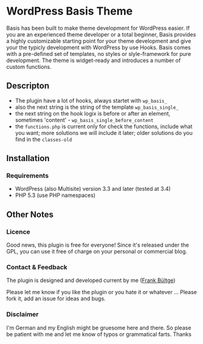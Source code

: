 # WordPress Basis Theme
Basis has been built to make theme development for WordPress easier. If you are an experienced theme developer or a total beginner, Basis provides a highly customizable starting point for your theme development and give your the typicly development with WordPress by use Hooks. Basis comes with a pre-defined set of templates, no styles or slyle-framework for pure development.  The theme is widget-ready and introduces a number of custom functions.

## Descripton
* The plugin have a lot of hooks, always startet with `wp_basis_`
* also the next string is the string of the template `wp_basis_single_`
* the next string on the hook logix is before or after an element, sometimes 'content' - `wp_basis_single_before_content`
* the `functions.php` is current only for check the functions, include what you want; more solutions we will include it later; older solutions do you find in the `classes-old`

## Installation
### Requirements
* WordPress (also Multisite) version 3.3 and later (tested at 3.4)
* PHP 5.3 (use PHP namespaces)

## Other Notes
### Licence
Good news, this plugin is free for everyone! Since it's released under the GPL, you can use it free of charge on your personal or commercial blog.

### Contact & Feedback
The plugin is designed and developed current by me ([Frank Bültge](http://bueltge.de))

Please let me know if you like the plugin or you hate it or whatever ... Please fork it, add an issue for ideas and bugs.

### Disclaimer
I'm German and my English might be gruesome here and there. So please be patient with me and let me know of typos or grammatical farts. Thanks